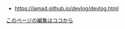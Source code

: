 <link rel="stylesheet" type="text/css" href="/assets/css/styles.css">

* https://jamad.github.io/devlog/devlog.html

[このページの編集はココから](https://github.com/jamad/jamad.github.io/edit/master/_posts/subfolder/2023-12-17-devlog.md)
